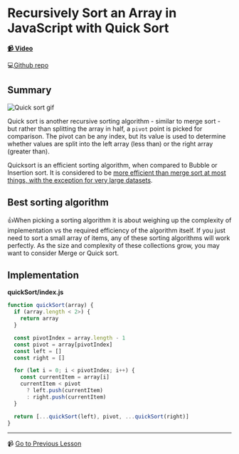 # Recursively Sort an Array in JavaScript with Quick Sort

**[📹 Video](https://egghead.io/lessons/javascript-recursively-sort-an-array-in-javascript-with-quick-sort)**

💻[Github repo](https://github.com/kyleshevlin/intro-to-data-structures-and-algorithms/blob/master/quickSort/index.js)

## Summary

![Quick sort gif](https://www.tutorialspoint.com/data_structures_algorithms/images/quick_sort_partition_animation.gif)

Quick sort is another recursive sorting algorithm - similar to merge sort - but rather than splitting the array in half, a `pivot` point is picked for comparison. The pivot can be any index, but its value is used to determine whether values are split into the left array (less than) or the right array (greater than).

Quicksort is an efficient sorting algorithm, when compared to Bubble or Insertion sort. It is considered to be [more efficient than merge sort at most things, with the exception for very large datasets](https://www.geeksforgeeks.org/quicksort-better-mergesort/).

## Best sorting algorithm

👍When picking a sorting algorithm it is about weighing up the complexity of implementation vs the required efficiency of the algorithm itself. If you just need to sort a small array of items, any of these sorting algorithms will work perfectly. As the size and complexity of these collections grow, you may want to consider Merge or Quick sort.


## Implementation

**quickSort/index.js**

```js
function quickSort(array) {
  if (array.length < 2>) {
    return array
  }

  const pivotIndex = array.length - 1
  const pivot = array[pivotIndex]
  const left = []
  const right = []

  for (let i = 0; i < pivotIndex; i++) {
    const currentItem = array[i]
    currentItem < pivot
      ? left.push(currentItem)
      : right.push(currentItem)
  }

  return [...quickSort(left), pivot, ...quickSort(right)]
}
```

---

📹 [Go to Previous Lesson](https://egghead.io/lessons/javascript-divide-and-recurse-over-an-array-with-merge-sort-in-javascript)
